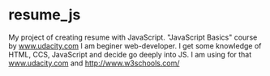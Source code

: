 resume_js
=========

My project of creating resume with JavaScript. "JavaScript Basics" course by www.udacity.com
I am beginer web-developer.
I get some knowledge of HTML, CCS, JavaScript and decide go deeply into JS. 
I am using for that www.udacity.com and http://www.w3schools.com/
